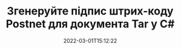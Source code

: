 ---
############################# Static ############################
layout: "auto-gen-signature"
date: 2022-03-01T15:12:22
draft: false
operation: Sign
signaturetype: Barcode
codetype: Postnet
fileformat: Tar
productName: .NET
lang: uk
productCode: net
otherformats: pdf doc docx docm dot dotm dotx odt ott rtf xls xlsx xlsm xlsb csv ods ots xltx xltm ppt pptx pps ppsx odp otp potx potm pptm ppsm png jpg bmp gif tiff svg webp wmf
breadcrumb: Put  Barcode signature on Tar for C#

############################# Head ############################
head_title: "Документ eSign Tar зі штрих-кодом Postnet у C#"
head_description: "Створіть підпис штрих-коду Postnet і додайте його в документ Tar за допомогою .NET за допомогою кількох рядків коду. Використовуйте API підпису документів GroupDocs для підпису різних форматів файлів."

############################# Header ############################
title: "Згенеруйте підпис штрих-коду Postnet для документа Tar у C#"
description: "Електронно підписуйте свої ділові документи Tar штрих-кодом Postnet. Згенеруйте підпис штрих-коду швидко та легко за допомогою кількох рядків коду, щоб налаштувати параметри підпису."
bg_image: "https://cms.admin.containerize.com/templates/aspose/App_Themes/V3/images/bg/header1.png"
bg_overlay: false
button:
    enable: true

############################# SubMenu ############################
submenu:
    enable: true

    left:
        img_alt: "GroupDocs.Signature for .NET"
        image: "https://cms.admin.containerize.com/templates/groupdocs/images/product-logos/90x90-noborder/groupdocs-signature-net.png"
        product: "GroupDocs.Signature"
        platform: ".NET"



############################# About ############################
about:
    enable: true
    title: "Про API підписів штрих-кодів GroupDocs.Signature for .NET."
    content: |
        [GroupDocs.Signature for .NET](https://products.groupdocs.com/signature/net/) — це швидкий і простий API для керування електронним підписом цифрових документів за допомогою таких типів штрих-кодів, як UPCA, UPCE, EAN13, EAN14, Code39, Code39Extended, Code128, Codabar, Postnet, ISBN , ITF14 та багато інших. Клієнти можуть легко створювати штрих-коди з необхідним текстом і розміщувати їх у PDF, документах Microsoft Office Words, робочих книгах Microsoft Office Excel, презентаціях MS PowerPoint, файлах Adobe Photoshop і різних форматах зображень. Штрих-коди, розміщені в документах, можна оновлювати, шукати, перевіряти, видаляти або переглядати. Крім того, підтримується налаштування штрих-кодів.
    

############################# Steps ############################
steps:
    enable: true
    title_left: "Кроки для підпису Tar за допомогою Barcode у C#"
    content_left: |
        [GroupDocs.Signature for .NET](https://products.groupdocs.com/signature/net/) надає можливість швидко та легко підписувати документи Tar за допомогою підписів Barcode.
        
        * Створіть екземпляр класу підпису, який надає файл Tar, який має бути підписаний як шлях або потік пам’яті
        * Створіть екземпляр класу SignOptions і встановіть усі потрібні дані.
        * Викликати метод Signature.Sign(), передаючи вихідний файл Tar або потік пам’яті

    title_right: " Системні вимоги"
    content_right: |
        GroupDocs.Signature for .NET підтримуються на всіх основних платформах і операційних системах. Перш ніж виконувати наведений нижче код, переконайтеся, що у вашій системі встановлено такі передумови.

        * Операційні системи: Microsoft Windows, Linux, MacOS
        * Середовища розробки: Microsoft Visual Studio, Xamarin, MonoDevelop
        * Frameworks: .NET Framework, .NET Standard, .NET Core, Mono
        * Отримайте останню версію GroupDocs.Signature for .NET від [Nuget](https://www.nuget.org/packages/groupdocs.signature)
         
    code: |
        ```csharp    
        
        // Set up input Tar file
        string filePath = "input.tar";
        // Set up output file
        string outputFilePath = "output.tar";

        // Instantiate Signature for input file
        using (var signature = new GroupDocs.Signature.Signature(filePath))
        {
                // create barcode option with predefined barcode text
                var options = new BarcodeSignOptions("BC12345678")
                {
                    // setup Barcode encoding type
                    EncodeType = BarcodeTypes.Postnet,

                    // set signature position
                    Left = 50,
                    Top = 50,
                    Width = 200,
                    Height = 50                                        
                };
                
                // sign Tar document
                SignResult result = signature.Sign(outputFilePath, options);
        }

        ```

############################# Demos ############################
demos:
    enable: true
    title: "Підпис документів Tar за допомогою Barcode Live Demo"
    content: |
       Підпишіть файл Tar різними підписами просто зараз, відвідавши веб-сайт [GroupDocs.Signature App](https://products.groupdocs.app/signature/family). Безкоштовна онлайн-демоверсія чекає на вас.

        
############################# About Formats ############################
about_formats:
    enable: true
    format:
        # format loop
        - icon: "fas fa-barcode"
          title: "About Postnet Barcode"
          content: |
            POSTNET (Postal Numeric Encoding Technique) — це символіка штрих-коду, яка використовується Поштовою службою Сполучених Штатів для допомоги у направленні пошти.
          characterset: |
             Числові цифри (0-9).
          textcapacity: |
             До 11 символів.
          image: |
             iVBORw0KGgoAAAANSUhEUgAAACcAAAAjCAYAAAAXMhMjAAAAAXNSR0IArs4c6QAAAARnQU1BAACxjwv8YQUAAAAJcEhZcwAADsMAAA7DAcdvqGQAAACeSURBVFhH7c7BCkMxEELR/P9Pp1LoRrCXpi4Cbw5kIRKZtS82x52a407Ncae+HrfWer8Pyr+i/3NcQv/nuIT+z3EJ/X/Ocf9mlxuhsXZ2uREaa2eXG6Gxdna5ERprZ5cbobF2drkRGmtnlxuhsXZ2uREaa2eXG6Gxdna5ERprZ5cbobF2drkRGmtnlxuhsXZ2ubnAHHdqjjt18XF7vwDevzbHqsQWPwAAAABJRU5ErkJggg==

          link: ""

############################# More Formats ############################
more_formats:
    enable: true
    title: "Інші підтримувані підписи Barcode для C#"
    content: |
        "Ви також можете підписати Tar іншими типами підписів. Перегляньте список нижче."
    format: 
        
       
back_to_top:
    enable: true
---
